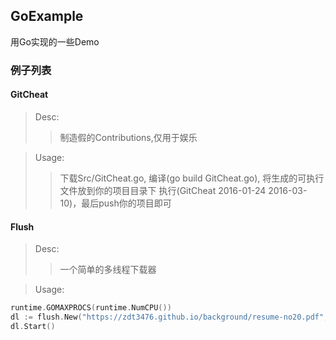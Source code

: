 ## GoExample
用Go实现的一些Demo

### 例子列表

#### GitCheat
> Desc: 
>> 制造假的Contributions,仅用于娱乐    

> Usage: 
>> 下载Src/GitCheat.go, 编译(go build GitCheat.go), 将生成的可执行文件放到你的项目目录下
>> 执行(GitCheat 2016-01-24 2016-03-10)，最后push你的项目即可

#### Flush
> Desc:
>> 一个简单的多线程下载器

> Usage:
```Go
runtime.GOMAXPROCS(runtime.NumCPU())
dl := flush.New("https://zdt3476.github.io/background/resume-no20.pdf", runtime.NumCPU(), "D:\\")
dl.Start()
```
